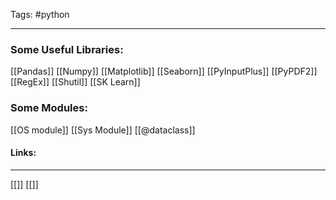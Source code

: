 
Tags: #python 

------------------------------------------


### Some Useful Libraries:
[[Pandas]]
[[Numpy]]
[[Matplotlib]]
[[Seaborn]]
[[PyInputPlus]]
[[PyPDF2]]
[[RegEx]]
[[Shutil]]
[[SK Learn]]
### Some Modules:
[[OS module]]
[[Sys Module]]
[[@dataclass]]


#### Links:
---------------------

[[]]
[[]]